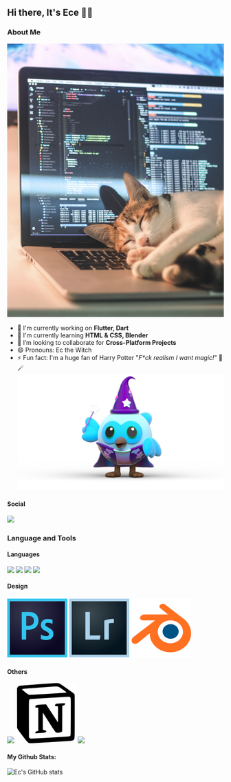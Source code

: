 ## Hi there, It's Ece ✌🏻

### About Me

![](/images/cat.png)

- 🏢 I'm currently working on **Flutter, Dart**
- 🌱 I'm currently learning **HTML & CSS, Blender**
- 👯 I’m looking to collaborate for **Cross-Platform Projects**
- 😄 Pronouns: Ec the Witch
- ⚡️ Fun fact: I'm a huge fan of Harry Potter 
"_F*ck realism I want magic!_" 🔮🪄
![](images/witchDash.png)

#### Social

[![](https://www.vectorlogo.zone/logos/discord/discord-icon.svg)](https://discord.com/invite/Huntere#8177)


<!-- [![](https://www.vectorlogo.zone/logos/discord/discord-icon.svg)](https://discord.com/invite/Huntere#8177)  [![](https://www.vectorlogo.zone/logos/instagram/instagram-icon.svg)](...)  [![](https://www.vectorlogo.zone/logos/linkedin/linkedin-icon.svg)](...) -->

### Language and Tools

#### Languages


[![](https://www.vectorlogo.zone/logos/dartlang/dartlang-icon.svg)](https://dart.dev) [![](https://www.vectorlogo.zone/logos/flutterio/flutterio-icon.svg)](https://flutter.dev)  [![](https://www.vectorlogo.zone/logos/w3_html5/w3_html5-icon.svg)](https://www.w3schools.com/html/default.asp)  [![](https://www.vectorlogo.zone/logos/w3_css/w3_css-icon.svg)](https://www.w3schools.com/css/default.asp)


#### Design

[![](/images/photoshop-cc.svg)](https://www.adobe.com/)  [![](/images/lightroom-cc.svg)](https://www.adobe.com/)  [![](/images/blender.svg)](https://www.blender.org/)

#### Others

[![](https://www.vectorlogo.zone/logos/git-scm/git-scm-icon.svg)](https://git-scm.com/)  [![](/images/notion.svg)](https://www.notion.so/)  [![](https://www.vectorlogo.zone/logos/trello/trello-icon.svg)](https://trello.com/)

#### My Github Stats:
![Ec's GitHub stats](https://github-readme-stats.vercel.app/api?username=ecedzdmrr&show_icons=true&theme=blueberry)
